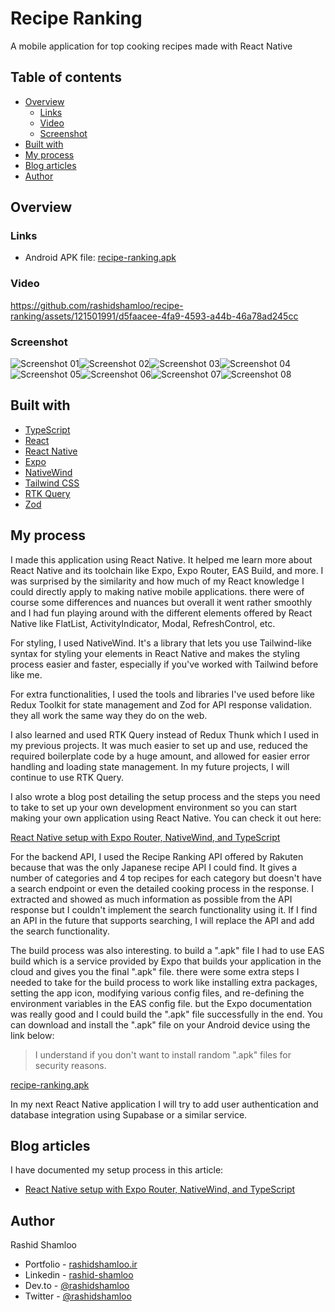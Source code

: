 # Recipe Ranking
A mobile application for top cooking recipes made with React Native

## Table of contents

- [Overview](#overview)
  - [Links](#links)
  - [Video](#video)
  - [Screenshot](#screenshot)
- [Built with](#built-with)
- [My process](#my-process)
- [Blog articles](#blog-articles)
- [Author](#author)

## Overview

### Links

- Android APK file: [recipe-ranking.apk](./recipe-ranking.apk)

### Video

https://github.com/rashidshamloo/recipe-ranking/assets/121501991/d5faacee-4fa9-4593-a44b-46a78ad245cc

### Screenshot

![Screenshot 01](./screenshots/01.png)![Screenshot 02](./screenshots/02.png)![Screenshot 03](./screenshots/03.png)![Screenshot 04](./screenshots/04.png)![Screenshot 05](./screenshots/05.png)![Screenshot 06](./screenshots/06.png)![Screenshot 07](./screenshots/07.png)![Screenshot 08](./screenshots/08.png)

## Built with

- [TypeScript](https://www.typescriptlang.org/)
- [React](https://react.dev/)
- [React Native](https://reactnative.dev/)
- [Expo](https://expo.dev/)
- [NativeWind](https://www.nativewind.dev/)
- [Tailwind CSS](https://tailwindcss.com/)
- [RTK Query](https://redux-toolkit.js.org/rtk-query/overview)
- [Zod](https://zod.dev/)

## My process

I made this application using React Native. It helped me learn more about React Native and its toolchain like Expo, Expo Router, EAS Build, and more. I was surprised by the similarity and how much of my React knowledge I could directly apply to making native mobile applications. there were of course some differences and nuances but overall it went rather smoothly and I had fun playing around with the different elements offered by React Native like FlatList, ActivityIndicator, Modal, RefreshControl, etc.

For styling, I used NativeWind. It's a library that lets you use Tailwind-like syntax for styling your elements in React Native and makes the styling process easier and faster, especially if you've worked with Tailwind before like me.

For extra functionalities, I used the tools and libraries I've used before like Redux Toolkit for state management and Zod for API response validation. they all work the same way they do on the web.

I also learned and used RTK Query instead of Redux Thunk which I used in my previous projects. It was much easier to set up and use, reduced the required boilerplate code by a huge amount, and allowed for easier error handling and loading state management. In my future projects, I will continue to use RTK Query.

I also wrote a blog post detailing the setup process and the steps you need to take to set up your own development environment so you can start making your own application using React Native. You can check it out here:

[React Native setup with Expo Router, NativeWind, and TypeScript](https://dev.to/rashidshamloo/react-native-setup-with-expo-router-nativewind-and-typescript-27ba)

For the backend API, I used the Recipe Ranking API offered by Rakuten because that was the only Japanese recipe API I could find. It gives a number of categories and 4 top recipes for each category but doesn't have a search endpoint or even the detailed cooking process in the response. I extracted and showed as much information as possible from the API response but I couldn't implement the search functionality using it. If I find an API in the future that supports searching, I will replace the API and add the search functionality.


The build process was also interesting. to build a ".apk" file I had to use EAS build which is a service provided by Expo that builds your application in the cloud and gives you the final ".apk" file. there were some extra steps I needed to take for the build process to work like installing extra packages, setting the app icon, modifying various config files, and re-defining the environment variables in the EAS config file. but the Expo documentation was really good and I could build the ".apk" file successfully in the end. You can download and install the ".apk" file on your Android device using the link below:

> I understand if you don't want to install random ".apk" files for security reasons.

[recipe-ranking.apk](recipe-ranking.apk)

In my next React Native application I will try to add user authentication and database integration using Supabase or a similar service.

## Blog articles

I have documented my setup process in this article:
- [React Native setup with Expo Router, NativeWind, and TypeScript](https://dev.to/rashidshamloo/react-native-setup-with-expo-router-nativewind-and-typescript-27ba)

## Author

Rashid Shamloo

- Portfolio - [rashidshamloo.ir](https://www.rashidshamloo.com)
- Linkedin - [rashid-shamloo](https://www.linkedin.com/in/rashid-shamloo/)
- Dev.to - [@rashidshamloo](https://dev.to/rashidshamloo)
- Twitter - [@rashidshamloo](https://www.twitter.com/rashidshamloo)

